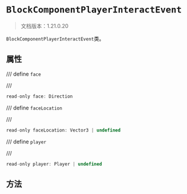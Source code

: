 # `BlockComponentPlayerInteractEvent`

> 文档版本：1.21.0.20

`BlockComponentPlayerInteractEvent`类。

## 属性

/// define
`face`


///

```js
read-only face: Direction
```


/// define
`faceLocation`


///

```js
read-only faceLocation: Vector3 | undefined
```


/// define
`player`


///

```js
read-only player: Player | undefined
```


## 方法

